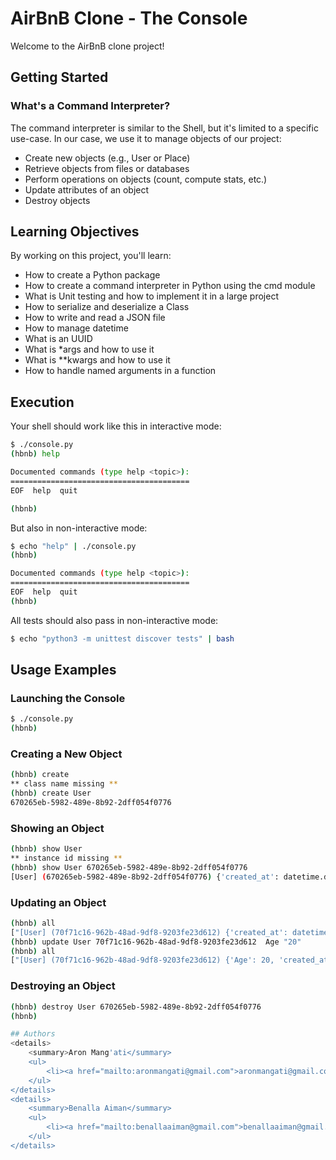 # AirBnB Clone - The Console

Welcome to the AirBnB clone project!

## Getting Started

### What's a Command Interpreter?

The command interpreter is similar to the Shell, but it's limited to a specific use-case. In our case, we use it to manage objects of our project:

- Create new objects (e.g., User or Place)
- Retrieve objects from files or databases
- Perform operations on objects (count, compute stats, etc.)
- Update attributes of an object
- Destroy objects

## Learning Objectives

By working on this project, you'll learn:

- How to create a Python package
- How to create a command interpreter in Python using the cmd module
- What is Unit testing and how to implement it in a large project
- How to serialize and deserialize a Class
- How to write and read a JSON file
- How to manage datetime
- What is an UUID
- What is *args and how to use it
- What is **kwargs and how to use it
- How to handle named arguments in a function

## Execution

Your shell should work like this in interactive mode:

```bash
$ ./console.py
(hbnb) help

Documented commands (type help <topic>):
========================================
EOF  help  quit

(hbnb)
```

But also in non-interactive mode:

```bash
$ echo "help" | ./console.py
(hbnb)

Documented commands (type help <topic>):
========================================
EOF  help  quit
(hbnb)
```

All tests should also pass in non-interactive mode:

```bash
$ echo "python3 -m unittest discover tests" | bash
```

## Usage Examples

### Launching the Console

```bash
$ ./console.py
(hbnb)
```

### Creating a New Object

```bash
(hbnb) create
** class name missing **
(hbnb) create User
670265eb-5982-489e-8b92-2dff054f0776
```

### Showing an Object

```bash
(hbnb) show User
** instance id missing **
(hbnb) show User 670265eb-5982-489e-8b92-2dff054f0776
[User] (670265eb-5982-489e-8b92-2dff054f0776) {'created_at': datetime.datetime(2020, 2, 19, 18, 8, 58, 458246), 'id': '670265eb-5982-489e-8b92-2dff054f0776', 'updated_at': datetime.datetime(2020, 2, 19, 18, 8, 58, 458261)}
```

### Updating an Object

```bash
(hbnb) all
["[User] (70f71c16-962b-48ad-9df8-9203fe23d612) {'created_at': datetime.datetime(2020, 2, 19, 18, 11, 32, 341144), 'id': '70f71c16-962b-48ad-9df8-9203fe23d612', 'updated_at': datetime.datetime(2020, 2, 19, 18, 11, 32, 341161)}"]
(hbnb) update User 70f71c16-962b-48ad-9df8-9203fe23d612  Age "20"
(hbnb) all
["[User] (70f71c16-962b-48ad-9df8-9203fe23d612) {'Age': 20, 'created_at': datetime.datetime(2020, 2, 19, 18, 11, 32, 341144), 'id': '70f71c16-962b-48ad-9df8-9203fe23d612', 'updated_at': datetime.datetime(2020, 2, 19, 18, 13, 9, 937933)}"]
```

### Destroying an Object

```bash
(hbnb) destroy User 670265eb-5982-489e-8b92-2dff054f0776
(hbnb)

## Authors
<details>
    <summary>Aron Mang'ati</summary>
    <ul>
        <li><a href="mailto:aronmangati@gmail.com">aronmangati@gmail.com</a></li>
    </ul>
</details>
<details>
    <summary>Benalla Aiman</summary>
    <ul>
        <li><a href="mailto:benallaaiman@gmail.com">benallaaiman@gmail.com</a></li>
    </ul>
</details>

